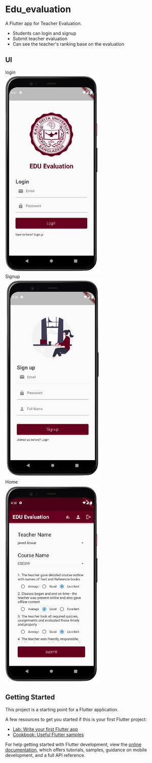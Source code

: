 # Edu_evaluation

A Flutter app for Teacher Evaluation.
- Students can login and signup
- Submit teacher evaluation
- Can see the teacher's ranking base on the evaluation

## UI
login </br>
<img src="uiux/eduLogin.png">
</br>
Signup </br>
<img src="uiux/eduSignup.png">
</br>
Home </br>
<img src="uiux/eduHome.png">


## Getting Started

This project is a starting point for a Flutter application.

A few resources to get you started if this is your first Flutter project:

- [Lab: Write your first Flutter app](https://docs.flutter.dev/get-started/codelab)
- [Cookbook: Useful Flutter samples](https://docs.flutter.dev/cookbook)

For help getting started with Flutter development, view the
[online documentation](https://docs.flutter.dev/), which offers tutorials,
samples, guidance on mobile development, and a full API reference.
